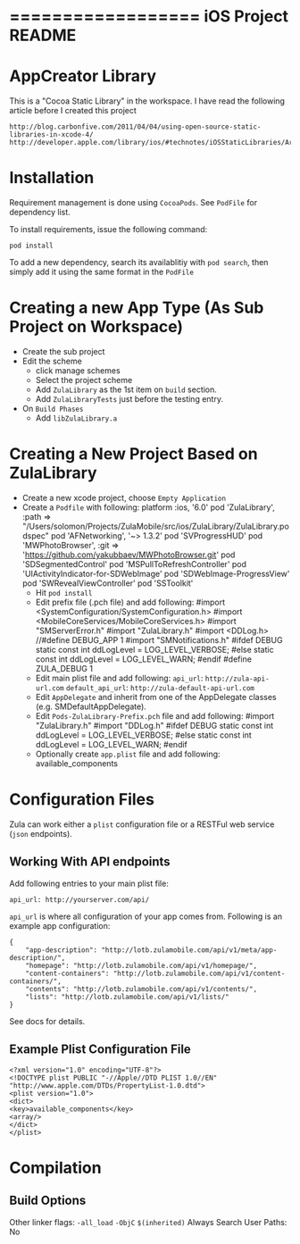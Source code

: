 ==================
iOS Project README
==================

AppCreator Library
==================

This is a "Cocoa Static Library" in the workspace. I have read the following article before I created this project

    http://blog.carbonfive.com/2011/04/04/using-open-source-static-libraries-in-xcode-4/
    http://developer.apple.com/library/ios/#technotes/iOSStaticLibraries/Articles/creating.html

Installation
============

Requirement management is done using `CocoaPods`. See `PodFile` for dependency list.

To install requirements, issue the following command:

    pod install

To add a new dependency, search its availablitiy with `pod search`, then simply add it using the same format in the `PodFile` 

Creating a new App Type (As Sub Project on Workspace)
=====================================================

  * Create the sub project
  * Edit the scheme 
    * click manage schemes
    * Select the project scheme
    * Add `ZulaLibrary` as the 1st item on `build` section.
    * Add `ZulaLibraryTests` just before the testing entry.
  * On `Build Phases`
    * Add `libZulaLibrary.a`

Creating a New Project Based on ZulaLibrary
===========================================

  * Create a new xcode project, choose `Empty Application`
  * Create a `Podfile` with following:
        platform :ios, '6.0'
        pod 'ZulaLibrary', :path => "/Users/solomon/Projects/ZulaMobile/src/ios/ZulaLibrary/ZulaLibrary.podspec"
        pod 'AFNetworking', '~> 1.3.2'
        pod 'SVProgressHUD'
        pod 'MWPhotoBrowser', :git => 'https://github.com/yakubbaev/MWPhotoBrowser.git'
        pod 'SDSegmentedControl'
        pod 'MSPullToRefreshController'
        pod 'UIActivityIndicator-for-SDWebImage'
        pod 'SDWebImage-ProgressView'
        pod 'SWRevealViewController'
        pod 'SSToolkit'
    * Hit `pod install`
    * Edit prefix file (.pch file) and add following:
        #import <SystemConfiguration/SystemConfiguration.h>
        #import <MobileCoreServices/MobileCoreServices.h>
        #import "SMServerError.h"
        #import "ZulaLibrary.h"
        #import <DDLog.h>
        //#define DEBUG_APP 1
        #import "SMNotifications.h"
        #ifdef DEBUG
          static const int ddLogLevel = LOG_LEVEL_VERBOSE;
        #else
          static const int ddLogLevel = LOG_LEVEL_WARN;
        #endif
        #define ZULA_DEBUG 1
    * Edit main plist file and add following:
        `api_url`: `http://zula-api-url.com`
        `default_api_url`: `http://zula-default-api-url.com`
    * Edit `AppDelegate` and inherit from one of the AppDelegate classes (e.g. SMDefaultAppDelegate).
    * Edit `Pods-ZulaLibrary-Prefix.pch` file and add following:
        #import "ZulaLibrary.h"
        #import "DDLog.h"
        #ifdef DEBUG
          static const int ddLogLevel = LOG_LEVEL_VERBOSE;
        #else
          static const int ddLogLevel = LOG_LEVEL_WARN;
        #endif
    * Optionally create `app.plist` file and add following:
        <?xml version="1.0" encoding="UTF-8"?>
        <!DOCTYPE plist PUBLIC "-//Apple//DTD PLIST 1.0//EN" "http://www.apple.com/DTDs/PropertyList-1.0.dtd">
        <plist version="1.0">
        <dict>
          <key>available_components</key>
          <array/>
        </dict>
        </plist>

Configuration Files
===================

Zula can work either a `plist` configuration file or a RESTFul web service (`json` endpoints).

Working With API endpoints
--------------------------

Add following entries to your main plist file:

    api_url: http://yourserver.com/api/

`api_url` is where all configuration of your app comes from. Following is an example app configuration:

    {
        "app-description": "http://lotb.zulamobile.com/api/v1/meta/app-description/", 
        "homepage": "http://lotb.zulamobile.com/api/v1/homepage/", 
        "content-containers": "http://lotb.zulamobile.com/api/v1/content-containers/", 
        "contents": "http://lotb.zulamobile.com/api/v1/contents/", 
        "lists": "http://lotb.zulamobile.com/api/v1/lists/"
    }

See docs for details.


Example Plist Configuration File
--------------------------------

    <?xml version="1.0" encoding="UTF-8"?>
    <!DOCTYPE plist PUBLIC "-//Apple//DTD PLIST 1.0//EN" "http://www.apple.com/DTDs/PropertyList-1.0.dtd">
    <plist version="1.0">
    <dict>
    <key>available_components</key>
    <array/>
    </dict>
    </plist>



Compilation 
===========

Build Options
-------------

Other linker flags: `-all_load` `-ObjC` `$(inherited)`
Always Search User Paths: No
